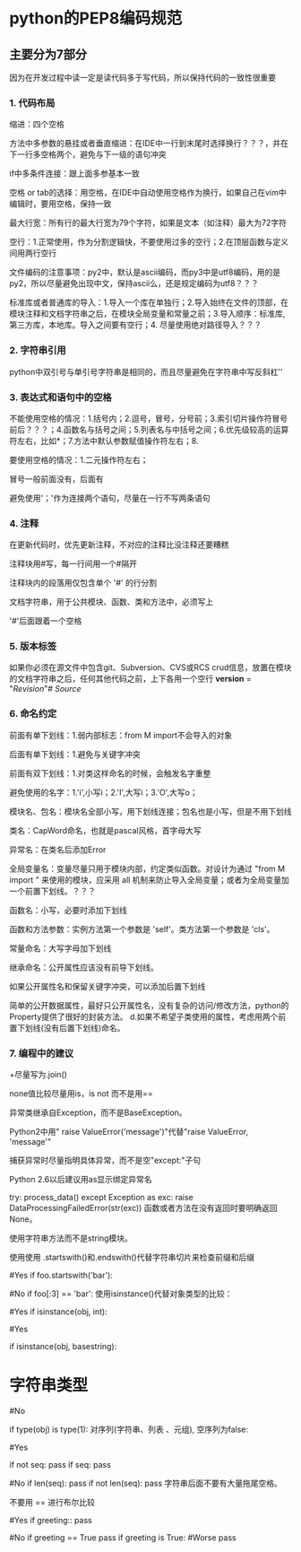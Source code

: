 # python的PEP8编码规范


## 主要分为7部分
因为在开发过程中读一定是读代码多于写代码，所以保持代码的一致性很重要

### 1. 代码布局
缩进：四个空格

方法中多参数的悬挂或者垂直缩进：在IDE中一行到末尾时选择换行？？？，并在下一行多空格两个，避免与下一级的语句冲突

if中多条件连接：跟上面多参基本一致

空格 or tab的选择：用空格，在IDE中自动使用空格作为换行，如果自己在vim中编辑时，要用空格，保持一致

最大行宽：所有行的最大行宽为79个字符，如果是文本（如注释）最大为72字符

空行：1.正常使用，作为分割逻辑快，不要使用过多的空行；2.在顶层函数与定义间用两行空行

文件编码的注意事项：py2中，默认是ascii编码，而py3中是utf8编码，用的是py2，所以尽量避免出现中文，保持ascii么，还是规定编码为utf8？？？

标准库或者普通库的导入：1.导入一个库在单独行；2.导入始终在文件的顶部，在模块注释和文档字符串之后，在模块全局变量和常量之前；3.导入顺序：标准库,第三方库，本地库。导入之间要有空行；4. 尽量使用绝对路径导入？？？

### 2. 字符串引用
python中双引号与单引号字符串是相同的，而且尽量避免在字符串中写反斜杠''

### 3. 表达式和语句中的空格
不能使用空格的情况：1.括号内；2.逗号，冒号，分号前；3.索引切片操作符冒号前后？？？；4.函数名与括号之间；5.列表名与中括号之间；6.优先级较高的运算符左右，比如*；7.方法中默认参数赋值操作符左右；8.

要使用空格的情况：1.二元操作符左右；

冒号一般前面没有，后面有

避免使用'；'作为连接两个语句，尽量在一行不写两条语句

### 4. 注释
在更新代码时，优先更新注释，不对应的注释比没注释还要糟糕

注释块用#写，每一行间用一个#隔开

注释块内的段落用仅包含单个 '#' 的行分割

文档字符串，用于公共模块、函数、类和方法中，必须写上

'#'后面跟着一个空格

### 5. 版本标签
如果你必须在源文件中包含git、Subversion、CVS或RCS crud信息，放置在模块的文档字符串之后，任何其他代码之前，上下各用一个空行
 __version__ = "$Revision$"# $Source$

### 6. 命名约定
前面有单下划线：1.弱内部标志：from M import不会导入的对象

后面有单下划线：1.避免与关键字冲突

前面有双下划线：1.对类这样命名的时候，会触发名字重整

避免使用的名字：1.'i',小写i；2.'I',大写i；3.'O',大写o；

模块名、包名：模块名全部小写，用下划线连接；包名也是小写，但是不用下划线

类名：CapWord命名，也就是pascal风格，首字母大写

异常名：在类名后添加Error

全局变量名：变量尽量只用于模块内部，约定类似函数。对设计为通过 "from M import " 来使用的模块，应采用 all 机制来防止导入全局变量；或者为全局变量加一个前置下划线。？？？

函数名：小写，必要时添加下划线

函数和方法参数：实例方法第一个参数是 'self'。类方法第一个参数是 'cls'。

常量命名：大写字母加下划线

继承命名：公开属性应该没有前导下划线。

如果公开属性名和保留关键字冲突，可以添加后置下划线

简单的公开数据属性，最好只公开属性名，没有复杂的访问/修改方法，python的Property提供了很好的封装方法。 d.如果不希望子类使用的属性，考虑用两个前置下划线(没有后置下划线)命名。

### 7. 编程中的建议
+尽量写为.join()

none值比较尽量用is，is not 而不是用==

异常类继承自Exception，而不是BaseException。

Python2中用" raise ValueError('message')"代替"raise ValueError, 'message'"

捕获异常时尽量指明具体异常，而不是空"except:"子句

Python 2.6以后建议用as显示绑定异常名

try:
    process_data()
except Exception as exc:
    raise DataProcessingFailedError(str(exc))
函数或者方法在没有返回时要明确返回None。

使用字符串方法而不是string模块。

使用使用 .startswith()和.endswith()代替字符串切片来检查前缀和后缀

#Yes
if foo.startswith('bar'):

#No
if foo[:3] == 'bar':
使用isinstance()代替对象类型的比较：

#Yes
if isinstance(obj, int):

#Yes

if isinstance(obj, basestring):

# 字符串类型

#No

if type(obj) is type(1):
对序列(字符串、列表 、元组), 空序列为false:

#Yes

if not seq:
   pass
if seq:
   pass

#No
if len(seq):
   pass
if not len(seq):
   pass
字符串后面不要有大量拖尾空格。

不要用 == 进行布尔比较

#Yes
if greeting::
   pass

#No
if greeting == True
   pass
if greeting is True: #Worse
   pass
